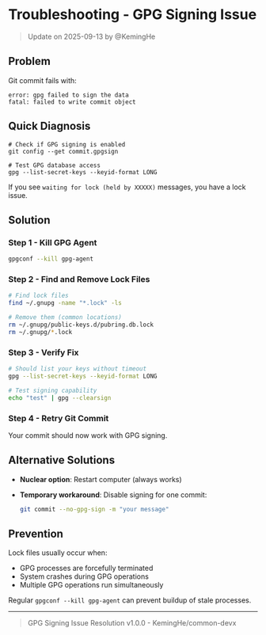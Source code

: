 # Troubleshooting - GPG Signing Issue

> Update on 2025-09-13 by @KemingHe

## Problem

Git commit fails with:

```shell
error: gpg failed to sign the data
fatal: failed to write commit object
```

## Quick Diagnosis

```shell
# Check if GPG signing is enabled
git config --get commit.gpgsign

# Test GPG database access
gpg --list-secret-keys --keyid-format LONG
```

If you see `waiting for lock (held by XXXXX)` messages, you have a lock issue.

## Solution

### Step 1 - Kill GPG Agent

```bash
gpgconf --kill gpg-agent
```

### Step 2 - Find and Remove Lock Files

```bash
# Find lock files
find ~/.gnupg -name "*.lock" -ls

# Remove them (common locations)
rm ~/.gnupg/public-keys.d/pubring.db.lock
rm ~/.gnupg/*.lock
```

### Step 3 - Verify Fix

```bash
# Should list your keys without timeout
gpg --list-secret-keys --keyid-format LONG

# Test signing capability
echo "test" | gpg --clearsign
```

### Step 4 - Retry Git Commit

Your commit should now work with GPG signing.

## Alternative Solutions

- **Nuclear option**: Restart computer (always works)
- **Temporary workaround**: Disable signing for one commit:

  ```bash
  git commit --no-gpg-sign -m "your message"
  ```

## Prevention

Lock files usually occur when:

- GPG processes are forcefully terminated
- System crashes during GPG operations
- Multiple GPG operations run simultaneously

Regular `gpgconf --kill gpg-agent` can prevent buildup of stale processes.

---

> GPG Signing Issue Resolution v1.0.0 - KemingHe/common-devx
